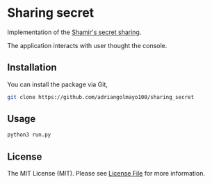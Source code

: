 # Sharing secret
Implementation of the [Shamir's secret sharing](https://en.wikipedia.org/wiki/Shamir%27s_secret_sharing).

The application interacts with user thought the console. 


## Installation

You can install the package via Git,

```bash
git clone https://github.com/adriangolmayo100/sharing_secret
```

## Usage

```bash
python3 run.py
```


## License

The MIT License (MIT). Please see [License File](LICENSE.md) for more information.

